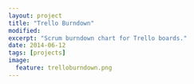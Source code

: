 ```yaml
---
layout: project
title: "Trello Burndown"
modified:
excerpt: "Scrum burndown chart for Trello boards."
date: 2014-06-12
tags: [projects]
image:
  feature: trelloburndown.png
---
```


